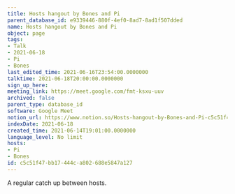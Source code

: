 ```yaml
---
title: Hosts hangout by Bones and Pi
parent_database_id: e9339446-880f-4ef0-8ad7-8ad1f507dded
name: Hosts hangout by Bones and Pi
object: page
tags:
- Talk
- 2021-06-18
- Pi
- Bones
last_edited_time: 2021-06-16T23:54:00.0000000
talktime: 2021-06-18T20:00:00.0000000
sign_up_here: 
meeting_link: https://meet.google.com/fmt-ksxu-uuv
archived: false
parent_type: database_id
software: Google Meet
notion_url: https://www.notion.so/Hosts-hangout-by-Bones-and-Pi-c5c51f47bb17444ca802688e5847a127
indexDate: 2021-06-18
created_time: 2021-06-14T19:01:00.0000000
language_level: No limit
hosts:
- Pi
- Bones
id: c5c51f47-bb17-444c-a802-688e5847a127
---
```


A regular catch up between hosts.


